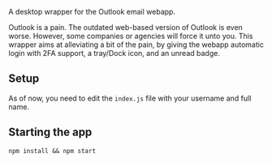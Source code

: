A desktop wrapper for the Outlook email webapp.

Outlook is a pain. The outdated web-based version of Outlook is even worse. However, some companies or agencies will force it unto you. This wrapper aims at alleviating a bit of the pain, by giving the webapp automatic login with 2FA support, a tray/Dock icon, and an unread badge.

## Setup

As of now, you need to edit the `index.js` file with your username and full name.

## Starting the app

`npm install && npm start`
